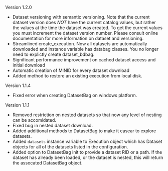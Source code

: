 Version 1.2.0

- Dataset versioning with semantic versioning. Note that the current dataset version does *NOT* have the current catalog values, but rather the values at the time the dataset was created. 
To get the current values you must increment the dataset version number.  Please consult online documentation for more information on dataset and versioning.
- Streamlined create_execution.  Now all datasets are automatically downloaded and instance variable has databag classes. You no longer need to explictly create dataset_bdbag. 
- Significant performance improvement on cached dataset access and initial download
- Automatic creation of MINID for every dataset download
- Added method to restore an existing execution from local disk.

Version 1.1.4
- Fixed error when creating DatasetBag on windows platform.

Version 1.1.1

- Removed restriction on nested datasets so that now any level of nesting can be accomidated.
- Fixed bug in nested dataset download.
- Added additional methods to DatasetBag to make it easear to explore datasets.
- Added `datasets` instance variable to Execution object which has Dataset objects for all of the datasets listed in the configuration.
- Added option to DatasetBag init to provide a dataset RID or a path.  If the dataset has already been loaded, or the dataset is nested, this will return the assocated DatasetBag object.


